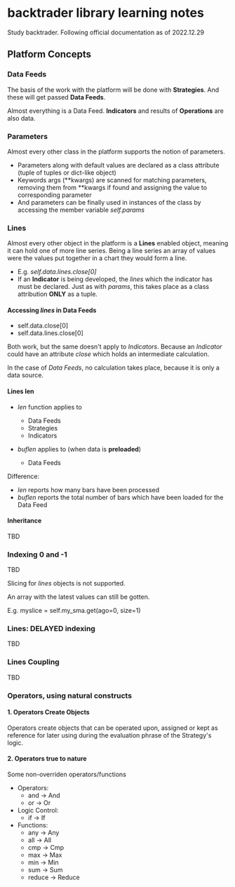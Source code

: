 # backtrader library learning notes

Study backtrader. Following official documentation as of 2022.12.29

## Platform Concepts

### Data Feeds

The basis of the work with the platform will be done with **Strategies**. And these will get passed **Data Feeds**.

Almost everything is a Data Feed. **Indicators** and results of **Operations** are also data.

### Parameters

Almost every other class in the platform supports the notion of parameters.
- Parameters along with default values are declared as a class attribute (tuple of tuples or dict-like object)
- Keywords args (**kwargs) are scanned for matching parameters, removing them from **kwargs if found and assigning the value to corresponding parameter
- And parameters can be finally used in instances of the class by accessing the member variable *self.params*

### Lines
    
Almost every other object in the platform is a **Lines** enabled object, meaning it can hold one of more line series. Being a line series an array of values were the values put together in a chart they would form a line.
- E.g. *self.data.lines.close[0]*
- If an **Indicator** is being developed, the *lines* which the indicator has must be declared. Just as with *params*, this takes place as a class attribution **ONLY** as a tuple.
    
#### Accessing *lines* in Data Feeds

- self.data.close[0]
- self.data.lines.close[0]

Both work, but the same doesn't apply to *Indicators*. Because an *Indicator* could have an attribute *close* which holds an intermediate calculation.

In the case of *Data Feeds*, no calculation takes place, because it is only a data source.

#### Lines len

- *len* function applies to
    - Data Feeds
    - Strategies
    - Indicators
    
- *buflen* applies to (when data is **preloaded**)
    - Data Feeds
    
Difference:
- *len* reports how many bars have been processed
- *buflen* reports the total number of bars which have been loaded for the Data Feed

#### Inheritance

TBD


### Indexing 0 and -1

TBD

Slicing for *lines* objects is not supported.

An array with the latest values can still be gotten.

E.g. myslice = self.my_sma.get(ago=0, size=1)

### Lines: DELAYED indexing

TBD

### Lines Coupling

TBD

### Operators, using natural constructs

#### 1. Operators Create Objects

Operators create objects that can be operated upon, assigned or kept as reference for later using during the evaluation phrase of the Strategy's logic.

#### 2. Operators true to nature

Some non-overriden operators/functions

- Operators:
    - and -> And
    - or -> Or
- Logic Control:
    - if -> If
- Functions:
    - any -> Any
    - all -> All
    - cmp -> Cmp
    - max -> Max
    - min -> Min
    - sum -> Sum
    - reduce -> Reduce
    
